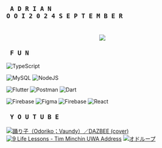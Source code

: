 ### <pre> A D R I A N   O O I   2 0 2 4   S E P T E M B E R</pre>

<h1 align="center">
    <img src="https://readme-typing-svg.herokuapp.com/?font=Righteous&size=35&center=true&vCenter=true&width=800&height=70&duration=6000&lines=SOFTWARE+ENGINEER+1+YEP;+COVENTRY+UNIVERSITY+CLASS+OF+2024;+INTI+INTERNATIONAL+COLLEGE+PENANG" />
</h1>

<!-- GitHub stats from https://github.com/anuraghazra/github-readme-stats -->
<!-- ![](https://github-readme-stats.vercel.app/api?username=Anokh1&theme=radical&hide_border=false&include_all_commits=true&count_private=true)<br/> -->

<!-- # 📊 GitHub Stats
![](https://github-readme-stats.vercel.app/api?username=Anokh1&theme=vue&hide_border=false&include_all_commits=false&count_private=false)<br/>
![](https://github-readme-streak-stats.herokuapp.com/?user=Anokh1&theme=vue&hide_border=false)<br/>
![](https://github-readme-stats.vercel.app/api/top-langs/?username=Anokh1&theme=vue&hide_border=false&include_all_commits=false&count_private=false&layout=compact) -->

### <pre> F U N </pre>
![TypeScript](https://img.shields.io/badge/typescript-%23007ACC.svg?style=for-the-badge&logo=typescript&logoColor=white) 
<!-- ![JavaScript](https://img.shields.io/badge/javascript-%23323330.svg?style=for-the-badge&logo=javascript&logoColor=%23F7DF1E) -->
![MySQL](https://img.shields.io/badge/mysql-4479A1.svg?style=for-the-badge&logo=mysql&logoColor=white) 
![NodeJS](https://img.shields.io/badge/node.js-6DA55F?style=for-the-badge&logo=node.js&logoColor=white) 
<!-- ![Markdown](https://img.shields.io/badge/markdown-%23000000.svg?style=for-the-badge&logo=markdown&logoColor=white) -->
<!-- ![Nodemon](https://img.shields.io/badge/NODEMON-%23323330.svg?style=for-the-badge&logo=nodemon&logoColor=%BBDEAD) -->
![Flutter](https://img.shields.io/badge/Flutter-%2302569B.svg?style=for-the-badge&logo=Flutter&logoColor=white) 
![Postman](https://img.shields.io/badge/Postman-FF6C37?style=for-the-badge&logo=postman&logoColor=white)
![Dart](https://img.shields.io/badge/dart-%230175C2.svg?style=for-the-badge&logo=dart&logoColor=white) 
<!-- ![Vite](https://img.shields.io/badge/vite-%23646CFF.svg?style=for-the-badge&logo=vite&logoColor=white) -->
<!-- ![Socket.io](https://img.shields.io/badge/Socket.io-black?style=for-the-badge&logo=socket.io&badgeColor=010101) -->
<!-- ![NPM](https://img.shields.io/badge/NPM-%23CB3837.svg?style=for-the-badge&logo=npm&logoColor=white) -->
<!-- ![JWT](https://img.shields.io/badge/JWT-black?style=for-the-badge&logo=JSON%20web%20tokens) -->
<!-- ![Chart.js](https://img.shields.io/badge/chart.js-F5788D.svg?style=for-the-badge&logo=chart.js&logoColor=white) -->
<!-- ![Ant-Design](https://img.shields.io/badge/-AntDesign-%230170FE?style=for-the-badge&logo=ant-design&logoColor=white) -->
<!-- ![Express.js](https://img.shields.io/badge/express.js-%23404d59.svg?style=for-the-badge&logo=express&logoColor=%2361DAFB) -->
![Firebase](https://img.shields.io/badge/firebase-%23039BE5.svg?style=for-the-badge&logo=firebase) 
![Figma](https://img.shields.io/badge/figma-%23F24E1E.svg?style=for-the-badge&logo=figma&logoColor=white) 
![Firebase](https://img.shields.io/badge/firebase-a08021?style=for-the-badge&logo=firebase&logoColor=ffcd34) 
![React](https://img.shields.io/badge/react-%2320232a.svg?style=for-the-badge&logo=react&logoColor=%2361DAFB) 

### <pre> Y O U T U B E </pre>
<!-- YouTube video cards from https://github.com/DenverCoder1/github-readme-youtube-cards -->
<!-- If you want to display the latest videos, then simply follow the instructions in the above repo. -->
<!-- If you however want to select which videos display, then you can manually generate the video link by changing the below parameters in angle brackets. -->
<!-- https://ytcards.demolab.com/?id=<video ID>&title=<video+title>&lang=en&timestamp=<video publish date in Unix time format>&background_color=%230d1117&title_color=%23ffffff&stats_color=%23dedede&max_title_lines=1&width=250&border_radius=5&duration=<video duration in seconds> "<video title>") -->
<!-- BEGIN YOUTUBE-CARDS -->
[![踊り子（Odoriko；Vaundy）／DAZBEE (cover)](https://ytcards.demolab.com/?id=YC0ZkZY3r4I&title=踊り子（Odoriko；Vaundy）／DAZBEE+(cover)&lang=en&timestamp=1656633600&background_color=%230d1117&title_color=%23ffffff&stats_color=%23dedede&max_title_lines=1&width=250&border_radius=5&duration=230 "踊り子（Odoriko；Vaundy）／DAZBEE (cover)")](https://youtu.be/YC0ZkZY3r4I?si=8afipbz5vUZk)
[![9 Life Lessons - Tim Minchin UWA Address](https://ytcards.demolab.com/?id=yoEezZD71sc&title=9+Life+Lessons+-+Tim+Minchin+UWA+Address&lang=en&timestamp=1381190400&background_color=%230d1117&title_color=%23ffffff&stats_color=%23dedede&max_title_lines=1&width=250&border_radius=5&duration=1096 "9 Life Lessons - Tim Minchin UWA Address")](https://youtu.be/yoEezZD71sc?si=Mxs_ukEuEhMfD_qh)
[![オドループ](https://ytcards.demolab.com/?id=4hGy0NFXBTQ&title=オドループ&lang=en&timestamp=1683763200&background_color=%230d1117&title_color=%23ffffff&stats_color=%23dedede&max_title_lines=1&width=250&border_radius=5&duration=265 "オドループ")](https://youtu.be/4hGy0NFXBTQ?si=t7zeZ_jUNLXYvRPM)
<!--[![翼をください](https://ytcards.demolab.com/?id=PLAHsB7EJpA&title=翼をください&lang=en&timestamp=1595289600&background_color=%230d1117&title_color=%23ffffff&stats_color=%23dedede&max_title_lines=1&width=250&border_radius=5&duration=290 "翼をください")](https://youtu.be/PLAHsB7EJpA?si=GWXZaWywqHk7LjL9)-->
<!--[![Bluecoats Drumline 2012 - Ritual (Feature)](https://ytcards.demolab.com/?id=nvyrbdFMwTI&title=Bluecoats+Drumline+2012+-+Ritual+%28Feature%29&lang=en&timestamp=1344816000&background_color=%230d1117&title_color=%23ffffff&stats_color=%23dedede&max_title_lines=1&width=250&border_radius=5&duration=157 "Bluecoats Drumline 2012 - Ritual (Feature)")](https://youtu.be/nvyrbdFMwTI?si=WGmRU0QV8NLtGbe-)-->
<!-- END YOUTUBE-CARDS -->

<!-- [![](https://visitcount.itsvg.in/api?id=Anokh1&icon=8&color=4)](https://visitcount.itsvg.in) -->

<!-- Proudly created with GPRM ( https://gprm.itsvg.in ) -->

